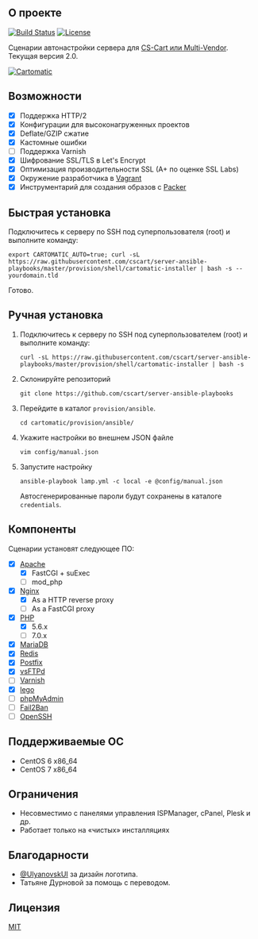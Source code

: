О проекте
---------

[![Build Status](https://jenkins.gongled.me/buildStatus/icon?job=cartomatic)](https://jenkins.gongled.me/job/cartomatic)
[![License](https://img.shields.io/badge/license-MIT-blue.svg?style=flat)](https://github.com/cscart/server-ansible-playbooks/blob/master/COPYING)

Сценарии автонастройки сервера для [CS-Cart или Multi-Vendor](https://cs-cart.com/). Текущая версия 2.0.

[![Cartomatic](https://raw.githubusercontent.com/cscart/server-ansible-playbooks/develop/cartomatic.png)](https://cs-cart.com)

Возможности
-----------

- [x] Поддержка HTTP/2
- [x] Конфигурации для высоконагруженных проектов
- [x] Deflate/GZIP сжатие
- [x] Кастомные ошибки
- [ ] Поддержка Varnish
- [x] Шифрование SSL/TLS в Let's Encrypt
- [x] Оптимизация производительности SSL (A+ по оценке SSL Labs)
- [x] Окружение разработчика в [Vagrant](https://vagrantup.com)
- [x] Инструментарий для создания образов с [Packer](https://packer.io)

Быстрая установка
-----------------

Подключитесь к серверу по SSH под суперпользователя (root) и выполните команду:

```
export CARTOMATIC_AUTO=true; curl -sL https://raw.githubusercontent.com/cscart/server-ansible-playbooks/master/provision/shell/cartomatic-installer | bash -s -- yourdomain.tld
```

Готово.

Ручная установка
----------------

1. Подключитесь к серверу по SSH под суперпользователем (root) и выполните команду:

    ```
    curl -sL https://raw.githubusercontent.com/cscart/server-ansible-playbooks/master/provision/shell/cartomatic-installer | bash -s
    ```

2. Склонируйте репозиторий

   ```
   git clone https://github.com/cscart/server-ansible-playbooks
   ```

3. Перейдите в каталог `provision/ansible`.

    ```
    cd cartomatic/provision/ansible/
    ```

4. Укажите настройки во внешнем JSON файле

    ```
    vim config/manual.json
    ```

5. Запустите настройку

    ```
    ansible-playbook lamp.yml -c local -e @config/manual.json
    ```

    Автосгенерированные пароли будут сохранены в каталоге `credentials`.

Компоненты
----------

Сценарии установят следующее ПО:

- [x] [Apache](http://httpd.apache.org)
  - [x] FastCGI + suExec
  - [ ] mod_php
- [x] [Nginx](http://nginx.org)
  - [x] As a HTTP reverse proxy
  - [ ] As a FastCGI proxy
- [x] [PHP](https://secure.php.net)
  - [x] 5.6.x
  - [ ] 7.0.x
- [x] [MariaDB](https://mariadb.com)
- [x] [Redis](http://redis.io)
- [x] [Postfix](http://www.postfix.org)
- [x] [vsFTPd](https://security.appspot.com/vsftpd.html)
- [ ] [Varnish](https://www.varnish-cache.org)
- [x] [lego](https://github.com/xenolf/lego)
- [ ] [phpMyAdmin](https://www.phpmyadmin.net)
- [ ] [Fail2Ban](http://www.fail2ban.org/)
- [ ] [OpenSSH](http://www.openssh.com)

Поддерживаемые ОС
-----------------

* CentOS 6 x86_64
* CentOS 7 x86_64

Ограничения
-----------

* Несовместимо с панелями управления ISPManager, cPanel, Plesk и др.
* Работает только на «чистых» инсталляциях

Благодарности
-------------

* [@UlyanovskUI](https://twitter.com/UlyanovskUI) за дизайн логотипа.
* Татьяне Дурновой за помощь с переводом.

Лицензия
--------

[MIT](https://github.com/cscart/server-ansible-playbooks/blob/master/COPYING)
